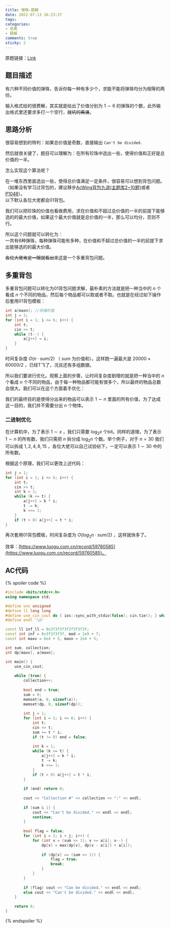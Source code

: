 ```yaml
---
title: 弹珠-题解
date: 2022-07-13 16:23:27
tags:
categories:
- 信奥
- 题解
comments: true
sticky: 2
---
```

原题链接：[Link](https://www.luogu.com.cn/problem/P1537)


<!-- more -->
## 题目描述

有六种不同价值的弹珠，告诉你每一种有多少个，求能不能将弹珠均分为相等的两份。  

输入格式给的很费解，其实就是给出了价值分别为 $1 \sim 6$ 的弹珠的个数，此外输出格式里还要求多打一个空行，~~就坑的离谱~~。  

## 思路分析
很容易想到的特判：如果总价值是奇数，直接输出 `Can't be divided.`  

然后就很关键了，题目可以理解为：在所有珍珠中选出一些，使得价值和正好是总价值的一半。  

怎么实现这个算法呢？   

在一堆东西里面选出一些，使得总价值满足一定条件，很容易可以想到背包问题。  
（如果没有学习过背包的，建议移步[AcWing背包九讲(主题库2~10题)](https://www.acwing.com/problem/)或者[P1048](https://www.luogu.com.cn/problem/P1048)）。  
以下默认各位大佬都会01背包。  

我们可以把珍珠的价值也看做费用，求在价值和不超过总价值的一半的前提下能够选的的最大价值，如果这个最大价值就是总价值的一半，那么可以均分，否则不行。

所以这个问题就可以转化为：  
一共有6种弹珠，每种弹珠可能有多种，在价值和不超过总价值的一半的前提下求出能够选的的最大价值。

~~各位大佬肯定一眼就看出来~~这是一个多重背包问题。

## 多重背包
多重背包问题可以转化为01背包问题求解，最朴素的方法就是把一种当中的 $n$ 个看成 $n$ 个不同的物品，然后每个物品都可以取或者不取。也就是在经过如下操作后套用01背包模板：
```cpp
int a[maxn]; //存储价值
int j = 1;
for (int i = 1; i <= 6; i++) {
	int t;
	cin >> t;
	while (t--) {
		a[j++] = i;
	}
}
```
时间复杂度 $O(n\cdot sum/2)$ （ $sum$ 为价值和）。这样跑一遍最大是 $20000 \times 60000 / 2$ ，已经T飞了，况且还有多组数据。

所以我们要进行优化。观察上面的步骤，让时间复杂度剧增的就是把一种当中的 $n$ 个看成 $n$ 个不同的物品，由于每一种物品都可能有很多个，所以最终的物品总数会很大。我们可以在这个方面着手优化：

我们的最终目的是使得分出来的物品可以表示 $1 \sim n$ 里面的所有价值，为了达成这一目的，我们并不需要分出 $n$ 个物体。

### 二进制优化

在计算机中，为了表示 $1 \sim x$ ，我们只需要 $\log_2 x$ 个bit。同样的道理，为了表示 $1 \sim n$ 的所有数，我们只需把 $n$ 拆分成 $\log_2 n$ 个数。举个例子，对于 $n = 30$ 我们可以拆成 $1, 2, 4, 8, 15$ ，各位大佬可以自己试验~~亿~~下，一定可以表示 $1 \sim 30$ 中的所有数。

根据这个原理，我们可以更改上述代码：
```cpp
int j = 1;
for (int i = 1; i <= 6; i++) {
	int t;
	cin >> t;
	int k = 1;
	while (k <= t) {
		a[j++] = k * i;
		t -= k;
		k <<= 1;
	}
	if (t > 0) a[j++] = t * i;
}
```
再次套用01背包模板，时间复杂度为 $O(log_2 n \cdot sum/2)$ ，这样就快多了。

效率：[https://www.luogu.com.cn/record/59760585](https://www.luogu.com.cn/record/59760585)。

## AC代码

{% spoiler code %}

```cpp
#include <bits/stdc++.h>
using namespace std;

#define uns unsigned
#define ll long long
#define use_cin_cout do { ios::sync_with_stdio(false); cin.tie(); } while (false)
#define endl '\n'

const ll inf_ll = 0x3f3f3f3f3f3f3f3f;
const int inf = 0x3f3f3f3f, mod = 1e9 + 7;
const int maxv = 6e4 + 5, maxn = 2e4 + 5;

int sum, collection;
int dp[maxv], a[maxn];

int main() {
	use_cin_cout;
	
	while (true) {
		collection++;
		
		bool end = true;
		sum = 0;
		memset(a, 0, sizeof(a));
		memset(dp, 0, sizeof(dp));
		
		int j = 1;
		for (int i = 1; i <= 6; i++) {
			int t;
			cin >> t;
			sum += t * i;
			if (t != 0) end = false;
			
			int k = 1;
			while (k <= t) {
				a[j++] = k * i;
				t -= k;
				k <<= 1;
			}
			if (t > 0) a[j++] = t * i;
		}
		
		if (end) return 0;
		
		cout << "Collection #" << collection << ":" << endl;
		
		if (sum & 1) {
			cout << "Can't be divided." << endl << endl;
			continue;
		}
		
		bool flag = false;
		for (int i = 1; i < j; i++) {
			for (int v = (sum >> 1); v >= a[i]; v--) {
				dp[v] = max(dp[v], dp[v - a[i]] + a[i]);
				
				if (dp[v] == (sum >> 1)) {
					flag = true;
					break;
				}
			}
		}
		
		if (flag) cout << "Can be divided." << endl << endl;
		else cout << "Can't be divided." << endl << endl;
	}
	
	return 0;
}
```

{% endspoiler %}
